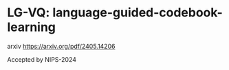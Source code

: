 # LG-VQ: language-guided-codebook-learning
arxiv https://arxiv.org/pdf/2405.14206


Accepted by NIPS-2024
